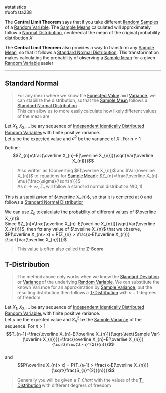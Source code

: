 #statistics  
#uoft/sta238 

The **Central Limit Theorem** says that if you take different [Random Samples](Random%20Sample.md) of a [Random Variable](Random%20Variable.md). The [Sample Means](Sample%20Mean.md) calculated will approximately follow a  [Normal Distribution](../STA237%20Notes/Normal%20Distribution.md), centered at the mean of the original probability distribution $X$

The **Central Limit Theorem** also provides a way to transform any [Sample Mean](Sample%20Mean.md), so that it follows a [Standard Normal Distribution](Standard%20Normal%20Distribution.md). This transformation makes calculating the probability of observing a [Sample Mean](Sample%20Mean.md) for a given [Random Variable](Random%20Variable.md) easier

---
## Standard Normal
> For any mean where we know the [Expected Value](../STA237%20Notes/Expected%20Value.md) and [Variance](../STA237%20Notes/Variance.md), we can stabilize the distribution, so that the [Sample Mean](Sample%20Mean.md) follows a [Standard Normal Distribution](Standard%20Normal%20Distribution.md)  
> This can allow us to more easily calculate how likely different values of the mean are

Let $X_{1},X_{2},...$ be any sequence of [Independent Identically Distributed Random Variables](Independent%20Identically%20Distributed%20Random%20Variables.md) with finite positive variance.  
Let $\mu$ be the expected value and $\sigma^{2}$ be the variance of $X$ . For $n \geq 1$

Define:  
$$Z_{n}=\frac{\overline X_{n}-E[\overline X_{n}]}{\sqrt{Var(\overline X_{n})}}$$
>Also written as (Converting $E(\overline X_{n})$ and $Var(\overline X_{n})$ to equations for [Sample Mean](Sample%20Mean.md)): $Z_{n}=\frac{\overline X_{n}-\mu}{\frac{\sigma}{\sqrt{n}}}$  
>As $n\rightarrow \infty$, $Z_{n}$ will follow a standard normal distribution  $N(0,1)$

This is a stabilization of $\overline X_{n}$, so that it is centered at 0 and follows a [Standard Normal Distribution](Standard%20Normal%20Distribution.md)

We can use $Z_{n}$ to calculate the probability of different values of $\overline X_{n}$  
	Since $Z_{n}=\frac{\overline X_{n}-E[\overline X_{n}]}{\sqrt{Var(\overline X_{n})}}$, then for any value of $\overline X_{n}$ that we observe,  
	$P(\overline X_{n}> x) = P(Z_{n} > \frac{x-E(\overline X_{n})}{\sqrt{Var(\overline X_{n})}})$ 

> This value is often also called the **Z-Score**

## T-Distribution
> The method above only works when we know the [Standard Deviation](../STA237%20Notes/Standard%20Deviation.md) or [Variance](../STA237%20Notes/Variance.md) of the underlying [Random Variable](Random%20Variable.md). We can substitute the known Variance for an approximation by [Sample Variance](Sample%20Variance.md), but the resulting distribution then follows a [T-Distribution](T-Distribution.md) with $n-1$ degrees of freedom

Let $X_{1},X_{2},...$ be any sequence of [Independent Identically Distributed Random Variables](Independent%20Identically%20Distributed%20Random%20Variables.md) with finite positive variance.  
Let $\mu$ be the expected value and $S_{n}^{2}$  be the [Sample Variance](Sample%20Variance.md) of the sequence. For $n > 1$  
$$T_{n-1}=\frac{\overline X_{n}-E[\overline X_{n}]}{\sqrt{\text{Sample Var}(\overline X_{n})}}=\frac{\overline X_{n}-E[\overline X_{n}]}{\sqrt{\frac{S_{n}^{2}}{n}}}$$  
and  
$$P(\overline X_{n}> x) = P(T_{n-1} > \frac{x-E(\overline X_{n})}{\sqrt{\frac{S_{n}^{2}}{n}}})$$ 
> Generally you will be given a *T-Chart* with the values of the [T-Distribution](T-Distribution.md) with different degrees of freedom


